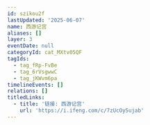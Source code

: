 ```yaml
---
id: szikou2f
lastUpdated: '2025-06-07'
name: 西游记宫
aliases: []
layer: 3
eventDate: null
categoryId: cat_MXtv05QF
tagIds:
  - tag_fRp-FvBe
  - tag_6rVsgwwC
  - tag_jKWvm6pa
timelineEvents: []
relations: []
titledLinks:
  - title: '链接: 西游记宫'
    url: 'https://i.ifeng.com/c/7zUcOySujab'
---
```



